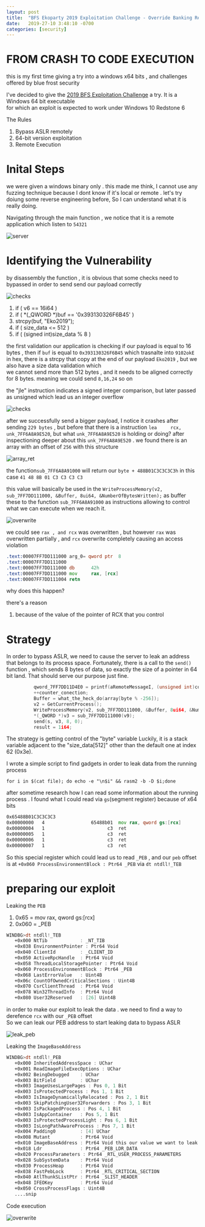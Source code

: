 ```yaml
---
layout: post
title:  "BFS Ekoparty 2019 Exploitation Challenge - Override Banking Restrictions to get US Dollars"
date:   2019-27-10 3:48:10 -0700
categories: [security]
---
```


# FROM CRASH TO CODE EXECUTION

this is my first time giving a try into a windows x64 bits , and challenges offered by blue frost security

I've decided to give the [2019 BFS Exploitation Challenge](https://labs.bluefrostsecurity.de/blog/2019/09/07/bfs-ekoparty-2019-exploitation-challenge/) a try. It is a Windows 64 bit executable\
for which an exploit is expected to work under Windows 10 Redstone 6 

The Rules

1. Bypass ASLR remotely
2. 64-bit version exploitation
3. Remote Execution 


# Inital Steps 

we were given a windows binary only . this made me think, I cannot use any fuzzing technique because I dont know if it's local or remote . let's try doiung some reverse engineering before, So I can understand what it is really doing. 



Navigating through the main function , we notice that it is a remote application which listen to `54321`


![server](/static/img/05/server.png?raw=true)


# Identifying the Vulnerability


by disassembly the function , it is obvious that some checks need to bypassed in order to send send our payload correctly

![checks](/static/img/05/checks.png?raw=true)


1. if ( v6 == 16i64 ) 
2. if ( *(_QWORD *)buf == '0x393130326F6B45' ) 
4.	strcpy(buf, "Eko2019");   
5. if ( size_data <= 512 )
6. if ( (signed int)size_data % 8 )


the first validation our application is checking if our payload is equal to 16 bytes , then if `buf` is equal to `0x393130326F6B45` which trasnalte into `9102okE` in hex, there is a strcpy that copy at the end of our payload `Eko2019` , but we also have a size data validation which\
we cannot send more than 512 bytes , and it needs to be aligned correctly for 8 bytes. meaning we could send `8,16,24` so on

the "jle" instruction indicates a signed integer comparison, but later passed as unsigned which lead us an integer overflow  

![checks](/static/img/05/integer_overflow.png?raw=true)



after we successfully send a bigger payload, I notice it crashes after sending `229 bytes` , but before that there is a instruction `lea     rcx, unk_7FF6A8A9E520`, but what `unk_7FF6A8A9E520` is holding or doing?  after inspectioning deeper about this `unk_7FF6A8A9E520` . we found there is an array with an offset of `256` with this structure 

![array_ret](/static/img/05/array_ret.png?raw=true)

the function`sub_7FF6A8A91000` will return our `byte + 488B01C3C3C3C3h` in this case `41 48 8B 01 C3 C3 C3 C3`


this value will basically be used in the `WriteProcessMemory(v2, sub_7FF7DD111000, &Buffer, 8ui64, &NumberOfBytesWritten);` as buffer these to the function `sub_7FF6A8A91000` as instructions allowing to control what we can execute when we reach it.


![overwrite](/static/img/05/overwrite.png?raw=true)

we could see `rax , and rcx` was overwritten , but however `rax` was overwritten partially , and `rcx` overwrite completely causing an access violation  


```asm
.text:00007FF7DD111000 arg_0= qword ptr  8
.text:00007FF7DD111000
.text:00007FF7DD111000 db      42h
.text:00007FF7DD111000 mov     rax, [rcx]
.text:00007FF7DD111004 retn
```

why  does this happen?

there's a reason

1. because of the value of the pointer of RCX that you control


# Strategy

In order to bypass ASLR, we need to cause the server to leak an address that belongs to
its process space. Fortunately, there is a call to the `send()` function , which sends
8 bytes of data, so exactly the size of a pointer in 64 bit land. That should serve our purpose just fine.

```c
          qword_7FF7DD11D4E0 = printf(aRemoteMessageI, (unsigned int)counter_conection, &Dst);
          ++counter_conection;
          Buffer = what_the_heck_do(array[byte % -256]);
          v2 = GetCurrentProcess();
          WriteProcessMemory(v2, sub_7FF7DD111000, &Buffer, 8ui64, &NumberOfBytesWritten);
          *(_QWORD *)v3 = sub_7FF7DD111000(v9);
          send(s, v3, 8, 0);
          result = 1i64;
```

The strategy is getting control of the "byte" variable Luckily, it is a stack variable adjacent
to the "size_data[512]" other than the default one at index 62 (0x3e).


I wrote a simple script to find gadgets in order to leak data from the running process

`for i in $(cat file); do echo -e "\n$i" && rasm2 -b -D $i;done`

after sometime research how I can read some information about the running process . I found what I could read via `gs`(segment register) because of x64 bits


```asm
0x65488B01C3C3C3C3
0x00000000   4                 65488b01  mov rax, qword gs:[rcx]
0x00000004   1                       c3  ret
0x00000005   1                       c3  ret
0x00000006   1                       c3  ret
0x00000007   1                       c3  ret
```

So this special register which could lead us to read `_PEB` , and our `peb` offset is at `+0x060 ProcessEnvironmentBlock : Ptr64 _PEB` via `dt ntdll!_TEB`

# preparing our exploit 


Leaking the `PEB` 

1. 0x65 = mov rax, qword gs:[rcx]
2. 0x060 = _PEB 

```asm
WINDBG>dt ntdll!_TEB
   +0x000 NtTib            : _NT_TIB
   +0x038 EnvironmentPointer : Ptr64 Void
   +0x040 ClientId         : _CLIENT_ID
   +0x050 ActiveRpcHandle  : Ptr64 Void
   +0x058 ThreadLocalStoragePointer : Ptr64 Void
   +0x060 ProcessEnvironmentBlock : Ptr64 _PEB
   +0x068 LastErrorValue   : Uint4B
   +0x06c CountOfOwnedCriticalSections : Uint4B
   +0x070 CsrClientThread  : Ptr64 Void
   +0x078 Win32ThreadInfo  : Ptr64 Void
   +0x080 User32Reserved   : [26] Uint4B
   ```
in order to make our exploit to leak the data . we need to find a way to derefence `rcx` with our `_PEB` offset\
So we can leak our PEB address to start leaking data to bypass ASLR

![leak_peb](/static/img/05/leak_peb.png?raw=true)


Leaking the `ImageBaseAddress` 

```asm
WINDBG>dt ntdll!_PEB
   +0x000 InheritedAddressSpace : UChar
   +0x001 ReadImageFileExecOptions : UChar
   +0x002 BeingDebugged    : UChar
   +0x003 BitField         : UChar
   +0x003 ImageUsesLargePages : Pos 0, 1 Bit
   +0x003 IsProtectedProcess : Pos 1, 1 Bit
   +0x003 IsImageDynamicallyRelocated : Pos 2, 1 Bit
   +0x003 SkipPatchingUser32Forwarders : Pos 3, 1 Bit
   +0x003 IsPackagedProcess : Pos 4, 1 Bit
   +0x003 IsAppContainer   : Pos 5, 1 Bit
   +0x003 IsProtectedProcessLight : Pos 6, 1 Bit
   +0x003 IsLongPathAwareProcess : Pos 7, 1 Bit
   +0x004 Padding0         : [4] UChar
   +0x008 Mutant           : Ptr64 Void
   +0x010 ImageBaseAddress : Ptr64 Void this our value we want to leak now 
   +0x018 Ldr              : Ptr64 _PEB_LDR_DATA
   +0x020 ProcessParameters : Ptr64 _RTL_USER_PROCESS_PARAMETERS
   +0x028 SubSystemData    : Ptr64 Void
   +0x030 ProcessHeap      : Ptr64 Void
   +0x038 FastPebLock      : Ptr64 _RTL_CRITICAL_SECTION
   +0x040 AtlThunkSListPtr : Ptr64 _SLIST_HEADER
   +0x048 IFEOKey          : Ptr64 Void
   +0x050 CrossProcessFlags : Uint4B
   ....snip
```

Code execution 

![overwrite](/static/img/05/zeroday.png?raw=true)
